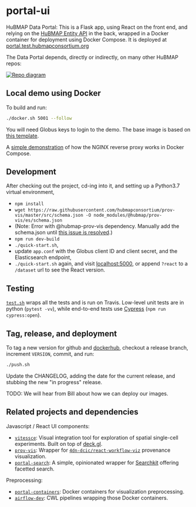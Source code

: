 # portal-ui
HuBMAP Data Portal:
This is a Flask app, using React on the front end,
and relying on the [HuBMAP Entity API](https://github.com/hubmapconsortium/entity-api) in the back,
wrapped in a Docker container for deployment using Docker Compose.
It is deployed at [portal.test.hubmapconsortium.org](https://portal.test.hubmapconsortium.org/)

The Data Portal depends, directly or indirectly, on many other HuBMAP repos:

[![Repo diagram](https://docs.google.com/drawings/d/e/2PACX-1vQ1ISVanilVt3vewU6tekVirOxPpTsKMS3zXa8tL0J5JjdT9zS9adgXivm1ZcXxoyC_lctIlHVYhJuI/pub?w=922&amp;h=408)](https://docs.google.com/drawings/d/1q0IvliNTX0Xo9EzHTAoRZ2x1gatG_n0gOoLN7uVMJ4o/edit)

## Local demo using Docker
To build and run:
```sh
./docker.sh 5001 --follow
```
You will need Globus keys to login to the demo. The base image is based on [this template](https://github.com/tiangolo/uwsgi-nginx-flask-docker#quick-start-for-bigger-projects-structured-as-a-python-package).

A [simple demonstration](compose/) of how the NGINX reverse proxy works in Docker Compose.

## Development
After checking out the project, cd-ing into it, and setting up a Python3.7 virtual environment,
- `npm install`
- `wget https://raw.githubusercontent.com/hubmapconsortium/prov-vis/master/src/schema.json -O node_modules/@hubmap/prov-vis/es/schema.json`
- (Note: Error with @hubmap-prov-vis dependency. Manually add
the schema.json until [this issue is resolved](https://github.com/hubmapconsortium/portal-ui/issues/139).)
- `npm run dev-build`
- `./quick-start.sh`,
- update `app.conf` with the Globus client ID and client secret, and the Elasticsearch endpoint,
- `./quick-start.sh` again,
and visit [localhost:5000](http://localhost:5000), or append `?react`
to a `/dataset` url to see the React version.

## Testing
[`test.sh`](test.sh) wraps all the tests and is run on Travis.
Low-level unit tests are in python (`pytest -vv`),
while end-to-end tests use [Cypress](https://docs.cypress.io/guides/overview/why-cypress.html) (`npm run cypress:open`).

## Tag, release, and deployment
To tag a new version for github and
[dockerhub](https://hub.docker.com/repository/docker/hubmap/portal-ui),
checkout a release branch, increment `VERSION`, commit, and run:
```sh
./push.sh
```
Update the CHANGELOG, adding the date for the current release,
and stubbing the new "in progress" release.

TODO: We will hear from Bill about how we can deploy our images.


## Related projects and dependencies

Javascript / React UI components:
- [`vitessce`](https://github.com/hubmapconsortium/vitessce): Visual integration tool for exploration of spatial single-cell experiments. Built on top of [deck.gl](https://deck.gl/).
- [`prov-vis`](https://github.com/hubmapconsortium/prov-vis): Wrapper for [`4dn-dcic/react-workflow-viz`](https://github.com/4dn-dcic/react-workflow-viz) provenance visualization.
- [`portal-search`](https://github.com/hubmapconsortium/portal-search/): A simple, opinionated wrapper for [Searchkit](http://www.searchkit.co/) offering facetted search.

Preprocessing:
- [`portal-containers`](https://github.com/hubmapconsortium/portal-containers): Docker containers for visualization preprocessing.
- [`airflow-dev`](https://github.com/hubmapconsortium/airflow-dev): CWL pipelines wrapping those Docker containers.
